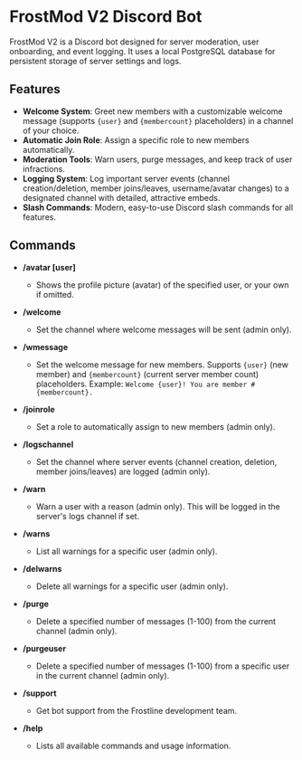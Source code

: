 # FrostMod V2 Discord Bot

FrostMod V2 is a Discord bot designed for server moderation, user onboarding, and event logging. It uses a local PostgreSQL database for persistent storage of server settings and logs.

## Features
- **Welcome System**: Greet new members with a customizable welcome message (supports `{user}` and `{membercount}` placeholders) in a channel of your choice.
- **Automatic Join Role**: Assign a specific role to new members automatically.
- **Moderation Tools**: Warn users, purge messages, and keep track of user infractions.
- **Logging System**: Log important server events (channel creation/deletion, member joins/leaves, username/avatar changes) to a designated channel with detailed, attractive embeds.
- **Slash Commands**: Modern, easy-to-use Discord slash commands for all features.

## Commands

- **/avatar [user]**
  - Shows the profile picture (avatar) of the specified user, or your own if omitted.

- **/welcome <channel>**
  - Set the channel where welcome messages will be sent (admin only).

- **/wmessage <message>**
  - Set the welcome message for new members. Supports `{user}` (new member) and `{membercount}` (current server member count) placeholders. Example: `Welcome {user}! You are member #{membercount}.`

- **/joinrole <role>**
  - Set a role to automatically assign to new members (admin only).

- **/logschannel <channel>**
  - Set the channel where server events (channel creation, deletion, member joins/leaves) are logged (admin only).

- **/warn <user> <reason>**
  - Warn a user with a reason (admin only). This will be logged in the server's logs channel if set.

- **/warns <user>**
  - List all warnings for a specific user (admin only).

- **/delwarns <user>**
  - Delete all warnings for a specific user (admin only).

- **/purge <amount>**
  - Delete a specified number of messages (1-100) from the current channel (admin only).

- **/purgeuser <user> <amount>**
  - Delete a specified number of messages (1-100) from a specific user in the current channel (admin only).

- **/support**
  - Get bot support from the Frostline development team.

- **/help**
  - Lists all available commands and usage information.



